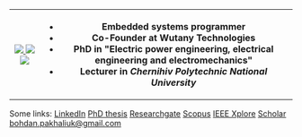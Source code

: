 <table>
  <tr>
    <th>
        <p align="center">
          <a href="https://skillicons.dev">
            <img src="https://skillicons.dev/icons?i=c,cpp,py,latex,matlab,octave,arduino" />
            <img src="https://skillicons.dev/icons?i=qt,git,docker,debian,gitlab,linux,postgres" />
            <img src="https://skillicons.dev/icons?i=raspberrypi,tensorflow,notion,github,vim,neovim,eclipse" />
          </a>
        </p>
    </th>
    <th>
      
  - Embedded systems programmer
  - Co-Founder at Wutany Technologies
  - PhD in "Electric power engineering, electrical engineering and electromechanics"
  - Lecturer in *Chernihiv Polytechnic National University* 
    </th>
  </tr>
</table>

Some links:
[LinkedIn](https://www.linkedin.com/in/bohdan-pakhaliuk/)
[PhD thesis](https://stu.cn.ua/wp-content/uploads/2024/09/dissertation_pakhaliuk_ua.pdf)
[Researchgate](https://www.researchgate.net/profile/Bohdan-Pakhaliuk)
[Scopus](https://www.scopus.com/authid/detail.uri?authorId=57204497228)
[IEEE Xplore](https://ieeexplore.ieee.org/author/37086467198)
[Scholar](https://scholar.google.com/citations?user=tItUmp0AAAAJ)
bohdan.pakhaliuk@gmail.com
